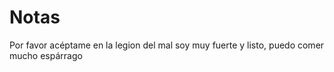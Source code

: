 # Notas

Por favor acéptame en la legion del mal soy muy fuerte y listo, puedo comer mucho espárrago